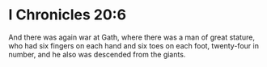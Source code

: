 # I Chronicles 20:6

And there was again war at Gath, where there was a man of great stature, who had six fingers on each hand and six toes on each foot, twenty-four in number, and he also was descended from the giants.

